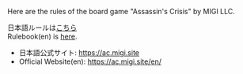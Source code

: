 Here are the rules of the board game "Assassin's Crisis" by MIGI LLC.

日本語ルールは[こちら](https://github.com/migi1982/ac-rules/blob/master/ja/ac_rule_ja.md)  
Rulebook(en) is [here](https://github.com/migi1982/ac-rules/blob/master/en/ac_rule_en.md).

- 日本語公式サイト: https://ac.migi.site
- Official Website(en): https://ac.migi.site/en/
